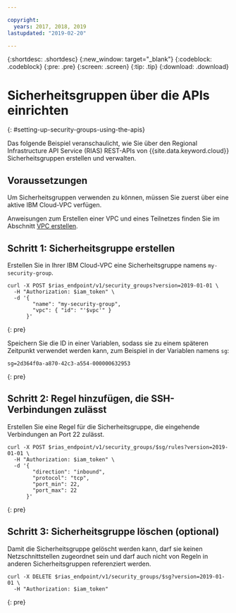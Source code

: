 ```yaml
---

copyright:
  years: 2017, 2018, 2019
lastupdated: "2019-02-20"

---
```


{:shortdesc: .shortdesc}
{:new_window: target="_blank"}
{:codeblock: .codeblock}
{:pre: .pre}
{:screen: .screen}
{:tip: .tip}
{:download: .download}

# Sicherheitsgruppen über die APIs einrichten 
{: #setting-up-security-groups-using-the-apis}

Das folgende Beispiel veranschaulicht, wie Sie über den Regional Infrastructure API Service (RIAS) REST-APIs von {{site.data.keyword.cloud}} Sicherheitsgruppen erstellen und verwalten. 

## Voraussetzungen

Um Sicherheitsgruppen verwenden zu können, müssen Sie zuerst über eine aktive IBM Cloud-VPC verfügen. 

Anweisungen zum Erstellen einer VPC und eines Teilnetzes finden Sie im Abschnitt [VPC erstellen](/docs/infrastructure/vpc?topic=vpc-creating-a-vpc-using-the-rest-apis). 

## Schritt 1: Sicherheitsgruppe erstellen

Erstellen Sie in Ihrer IBM Cloud-VPC eine Sicherheitsgruppe namens `my-security-group`. 

```
curl -X POST $rias_endpoint/v1/security_groups?version=2019-01-01 \
  -H "Authorization: $iam_token" \
  -d '{
        "name": "my-security-group",
        "vpc": { "id": "'$vpc'" }
      }'
```
{: pre}

Speichern Sie die ID in einer Variablen, sodass sie zu einem späteren Zeitpunkt verwendet werden kann, zum Beispiel in der Variablen namens `sg`: 

```
sg=2d364f0a-a870-42c3-a554-000000632953
```
{: pre}

## Schritt 2: Regel hinzufügen, die SSH-Verbindungen zulässt 

Erstellen Sie eine Regel für die Sicherheitsgruppe, die eingehende Verbindungen an Port 22 zulässt.

```
curl -X POST $rias_endpoint/v1/security_groups/$sg/rules?version=2019-01-01 \
  -H "Authorization: $iam_token" \
  -d '{
        "direction": "inbound",
        "protocol": "tcp",
        "port_min": 22,
        "port_max": 22
      }'
```
{: pre}

## Schritt 3: Sicherheitsgruppe löschen (optional)

Damit die Sicherheitsgruppe gelöscht werden kann, darf sie keinen Netzschnittstellen zugeordnet sein und darf auch nicht von Regeln in anderen Sicherheitsgruppen referenziert werden. 

```
curl -X DELETE $rias_endpoint/v1/security_groups/$sg?version=2019-01-01 \
  -H "Authorization: $iam_token"
```
{: pre}
